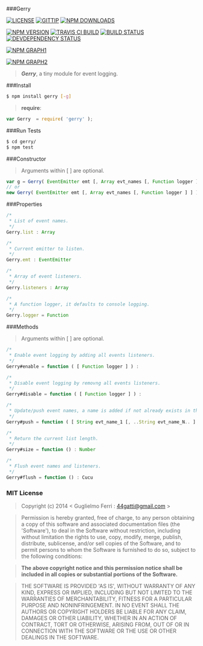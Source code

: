 ###Gerry

[![LICENSE](http://img.shields.io/badge/license-MIT-blue.svg)](https://github.com/rootslab/gerry#mit-license)
[![GITTIP](http://img.shields.io/gittip/rootslab.svg)](https://www.gittip.com/rootslab/)
[![NPM DOWNLOADS](http://img.shields.io/npm/dm/gerry.svg)](http://npm-stat.com/charts.html?package=gerry)

[![NPM VERSION](http://img.shields.io/npm/v/gerry.svg)](https://www.npmjs.org/package/gerry)
[![TRAVIS CI BUILD](http://img.shields.io/travis/rootslab/gerry.svg)](http://travis-ci.org/rootslab/gerry)
[![BUILD STATUS](http://img.shields.io/david/rootslab/gerry.svg)](https://david-dm.org/rootslab/gerry)
[![DEVDEPENDENCY STATUS](http://img.shields.io/david/dev/rootslab/gerry.svg)](https://david-dm.org/rootslab/gerry#info=devDependencies)

[![NPM GRAPH1](https://nodei.co/npm-dl/gerry.png)](https://nodei.co/npm/gerry/)

[![NPM GRAPH2](https://nodei.co/npm/gerry.png?downloads=true&stars=true)](https://nodei.co/npm/gerry/)

> **_Gerry_**, a tiny module for event logging.

###Install

```bash
$ npm install gerry [-g]
```

> __require__:

```javascript
var Gerry  = require( 'gerry' );
```

###Run Tests

```bash
$ cd gerry/
$ npm test
```

###Constructor

> Arguments within [ ] are optional.

```javascript
var g = Gerry( EventEmitter emt [, Array evt_names [, Function logger ] ] )
// or
new Gerry( EventEmitter emt [, Array evt_names [, Function logger ] ] )
```

###Properties

```javascript
/*
 * List of event names.
 */
Gerry.list : Array

/*
 * Current emitter to listen.
 */
Gerry.emt : EventEmitter

/*
 * Array of event listeners.
 */
Gerry.listeners : Array

/*
 * A function logger, it defaults to console logging.
 */
Gerry.logger = Function
```

###Methods

> Arguments within [ ] are optional.

```javascript
/*
 * Enable event logging by adding all events listeners.
 */
Gerry#enable = function ( [ Function logger ] ) :

/*
 * Disable event logging by removng all events listeners.
 */
Gerry#disable = function ( [ Function logger ] ) :

/*
 * Update/push event names, a name is added if not already exists in the list.
 */
Gerry#push = function ( [ String evt_name_1 [, ..String evt_name_N.. ] ] ) : Number

/*
 * Return the current list length.
 */
Gerry#size = function () : Number

/*
 * Flush event names and listeners.
 */
Gerry#flush = function () : Cucu
```

### MIT License

> Copyright (c) 2014 &lt; Guglielmo Ferri : 44gatti@gmail.com &gt;

> Permission is hereby granted, free of charge, to any person obtaining
> a copy of this software and associated documentation files (the
> 'Software'), to deal in the Software without restriction, including
> without limitation the rights to use, copy, modify, merge, publish,
> distribute, sublicense, and/or sell copies of the Software, and to
> permit persons to whom the Software is furnished to do so, subject to
> the following conditions:

> __The above copyright notice and this permission notice shall be
> included in all copies or substantial portions of the Software.__

> THE SOFTWARE IS PROVIDED 'AS IS', WITHOUT WARRANTY OF ANY KIND,
> EXPRESS OR IMPLIED, INCLUDING BUT NOT LIMITED TO THE WARRANTIES OF
> MERCHANTABILITY, FITNESS FOR A PARTICULAR PURPOSE AND NONINFRINGEMENT.
> IN NO EVENT SHALL THE AUTHORS OR COPYRIGHT HOLDERS BE LIABLE FOR ANY
> CLAIM, DAMAGES OR OTHER LIABILITY, WHETHER IN AN ACTION OF CONTRACT,
> TORT OR OTHERWISE, ARISING FROM, OUT OF OR IN CONNECTION WITH THE
> SOFTWARE OR THE USE OR OTHER DEALINGS IN THE SOFTWARE.
